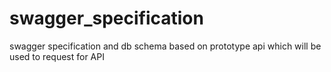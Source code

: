 # swagger_specification
swagger specification and db schema based on prototype api which will be used to request for API 
